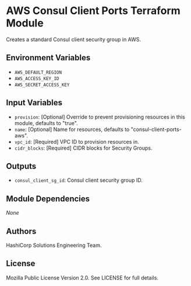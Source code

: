 # AWS Consul Client Ports Terraform Module

Creates a standard Consul client security group in AWS.

## Environment Variables

- `AWS_DEFAULT_REGION`
- `AWS_ACCESS_KEY_ID`
- `AWS_SECRET_ACCESS_KEY`

## Input Variables

- `provision`: [Optional] Override to prevent provisioning resources in this module, defaults to "true".
- `name`: [Optional] Name for resources, defaults to "consul-client-ports-aws".
- `vpc_id`: [Required] VPC ID to provision resources in.
- `cidr_blocks`: [Required] CIDR blocks for Security Groups.

## Outputs

- `consul_client_sg_id`: Consul client security group ID.

## Module Dependencies

_None_

## Authors

HashiCorp Solutions Engineering Team.

## License

Mozilla Public License Version 2.0. See LICENSE for full details.
